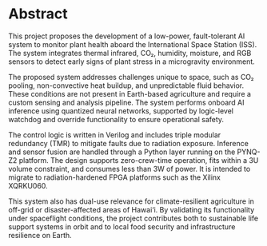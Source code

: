 # Abstract

This project proposes the development of a low-power, fault-tolerant AI system to monitor plant health aboard the International Space Station (ISS). The system integrates thermal infrared, CO₂, humidity, moisture, and RGB sensors to detect early signs of plant stress in a microgravity environment.

The proposed system addresses challenges unique to space, such as CO₂ pooling, non-convective heat buildup, and unpredictable fluid behavior. These conditions are not present in Earth-based agriculture and require a custom sensing and analysis pipeline. The system performs onboard AI inference using quantized neural networks, supported by logic-level watchdog and override functionality to ensure operational safety.

The control logic is written in Verilog and includes triple modular redundancy (TMR) to mitigate faults due to radiation exposure. Inference and sensor fusion are handled through a Python layer running on the PYNQ-Z2 platform. The design supports zero-crew-time operation, fits within a 3U volume constraint, and consumes less than 3W of power. It is intended to migrate to radiation-hardened FPGA platforms such as the Xilinx XQRKU060.

This system also has dual-use relevance for climate-resilient agriculture in off-grid or disaster-affected areas of Hawai‘i. By validating its functionality under spaceflight conditions, the project contributes both to sustainable life support systems in orbit and to local food security and infrastructure resilience on Earth.

